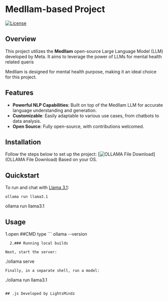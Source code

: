 # Medllam-based Project

[![License](https://img.shields.io/badge/license-MIT-blue.svg)](LICENSE)


## Overview

This project utilizes the **Medllam** open-source Large Language Model (LLM) developed by Meta. It aims to leverage the power of LLMs for mental health related queris 

Medllam is designed for mental health purpose, making it an ideal choice for this project.

## Features

- **Powerful NLP Capabilities**: Built on top of the Medllam LLM for accurate language understanding and generation.
- **Customizable**: Easily adaptable to various use cases, from chatbots to data analysis.
- **Open Source**: Fully open-source, with contributions welcomed.


## Installation

Follow the steps below to set up the project:
[![OLLAMA File Download](https://ollama.com/)](OLLAMA File Download)
Based on your OS.

## Quickstart

To run and chat with [Llama 3.1](https://ollama.com/library/llama3.1):

```
ollama run llama3.1
```

ollama run llama3.1
## Usage
  1.open ##CMD type ```
ollama --version
```
  2.### Running local builds

Next, start the server:

```
./ollama serve
```
Finally, in a separate shell, run a model:
```
./ollama run llama3.1
```

## .js Developed by LightsMindz
